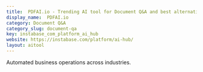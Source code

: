 ```yaml
---
title:  PDFAI.io - Trending AI tool for Document Q&A and best alternatives
display_name:  PDFAI.io
category: Document Q&A
category_slug: document-qa
key: instabase_com_platform_ai_hub
website: https://instabase.com/platform/ai-hub/
layout: aitool
---
```


Automated business operations across industries.

